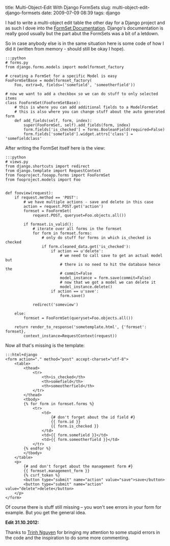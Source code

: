 title: Multi-Object-Edit With Django FormSets
slug: multi-object-edit-django-formsets
date: 2009-07-09 08:39
tags: django

I had to write a multi-object edit table the other day for a Django project and as such I dove into the [FormSet Documentation](http://docs.djangoproject.com/en/dev/topics/forms/formsets/). Django's documentation is really good usually but the part abut the FormSets was a bit of a letdown.

So in case anybody else is in the same situation here is some code of how I did it (written from memory - should still be okay I hope).


	:::python
	# forms.py
	from django.forms.models import modelformset_factory

	# creating a FormSet for a specific Model is easy
	FooFormSetBase = modelformset_factory(
		Foo, extra=0, fields=('somefield', 'someotherfield'))

	# now we want to add a checkbox so we can do stuff to only selected items
	class FooFormSet(FooFormSetBase):
		# this is where you can add additional fields to a ModelFormSet
		# this is also where you can change stuff about the auto generated form
		def add_fields(self, form, index):
			super(FooFormSet, self).add_fields(form, index)
			form.fields['is_checked'] = forms.BooleanField(required=False)
			form.fields['somefield'].widget.attrs['class'] = 'somefieldclass'

After writing the FormSet itself here is the view:

	:::python
	# views.py
	from django.shortcuts import redirect
	from django.template import RequestContext
	from fooproject.fooapp.forms import FooFormSet
	from fooproject.models import Foo


	def fooview(request):
		if request.method == 'POST':
			# we have multiple actions - save and delete in this case
			action = request.POST.get('action')
			formset = FooFormSet(
				request.POST, queryset=Foo.objects.all())

			if formset.is_valid():
				# iterate over all forms in the formset
				for form in formset.forms:
					# only do stuff for forms in which is_checked is checked
					if form.cleaned_data.get('is_checked'):
						if action == u'delete':
							# we need to call save to get an actual model but
							# there is no need to hit the database hence the
							# commit=False
							model_instance = form.save(commit=False)
							# now that we got a model we can delete it
							model_instance.delete()
						if action == u'save':
							form.save()

				redirect('someview')

		else:
			formset = FooFormSet(queryset=Foo.objects.all())

		return render_to_response('sometemplate.html', {'formset': formset},
			context_instance=RequestContext(request))

Now all that's missing is the template:

	:::html+django
	<form action="." method="post" accept-charset="utf-8">
		<table>
			<thead>
				<tr>
					<th>is_checked</th>
					<th>somefield</th>
					<th>someotherfield</th>
				</tr>
			</thead>
			<tbody>
			{% for form in formset.forms %}
				<tr>
					<td>
						{# don't forget about the id field #}
						{{ form.id }}
						{{ form.is_checked }}
					</td>
					<td>{{ form.somefield }}</td>
					<td>{{ form.someotherfield }}</td>
				</tr>
			{% endfor %}
			</tbody>
		</table>
		<p>
			{# and don't forget about the management form #}
			{{ formset.management_form }}
			{% csrf_token %}
			<button type="submit" name="action" value="save">save</button>
			<button type="submit" name="action" value="delete">delete</button>
		</p>
	</form>

Of course there is stuff still missing – you won't see errors in your form for example. But you get the general idea.


**Edit 31.10.2012:**

Thanks to [Trinh Nguyen](https://twitter.com/dangtrinhnt) for bringing my attention to some stupid errors in the code and the inspiration to do some more commenting.

